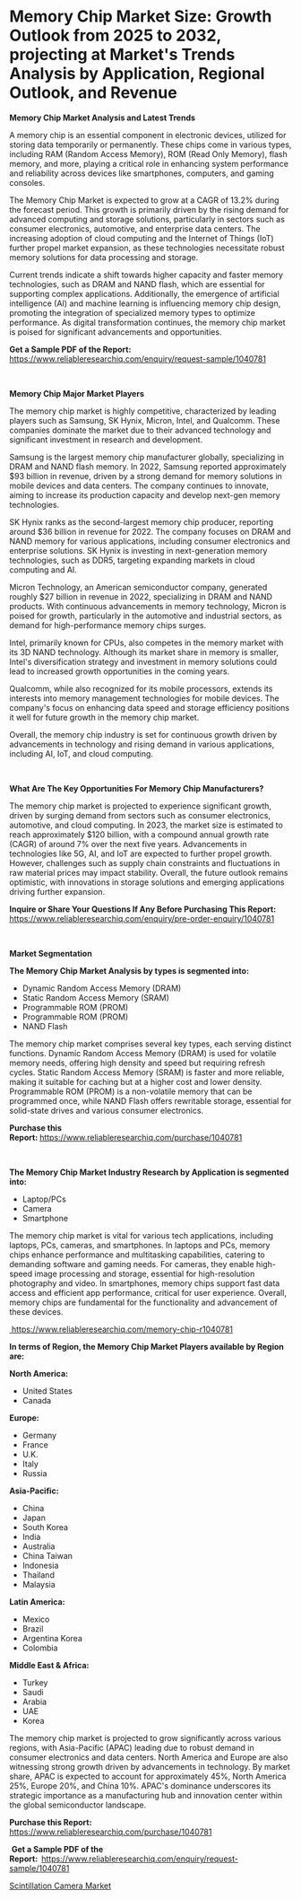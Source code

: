 <p><h1>Memory Chip Market Size: Growth Outlook from 2025 to 2032, projecting at Market's Trends Analysis by Application, Regional Outlook, and Revenue</h1></p><p><strong>Memory Chip Market Analysis and Latest Trends</strong></p>
<p><p>A memory chip is an essential component in electronic devices, utilized for storing data temporarily or permanently. These chips come in various types, including RAM (Random Access Memory), ROM (Read Only Memory), flash memory, and more, playing a critical role in enhancing system performance and reliability across devices like smartphones, computers, and gaming consoles.</p><p>The Memory Chip Market is expected to grow at a CAGR of 13.2% during the forecast period. This growth is primarily driven by the rising demand for advanced computing and storage solutions, particularly in sectors such as consumer electronics, automotive, and enterprise data centers. The increasing adoption of cloud computing and the Internet of Things (IoT) further propel market expansion, as these technologies necessitate robust memory solutions for data processing and storage. </p><p>Current trends indicate a shift towards higher capacity and faster memory technologies, such as DRAM and NAND flash, which are essential for supporting complex applications. Additionally, the emergence of artificial intelligence (AI) and machine learning is influencing memory chip design, promoting the integration of specialized memory types to optimize performance. As digital transformation continues, the memory chip market is poised for significant advancements and opportunities.</p></p>
<p><strong>Get a Sample PDF of the Report:&nbsp;</strong> <a href="https://www.reliableresearchiq.com/enquiry/request-sample/1040781?utm_campaign=2173&utm_medium=2&utm_source=Github&utm_content=ia&utm_term=10022025&utm_id=memory-chip">https://www.reliableresearchiq.com/enquiry/request-sample/1040781</a></p>
<p>&nbsp;</p>
<p><strong>Memory Chip Major Market Players</strong></p>
<p><p>The memory chip market is highly competitive, characterized by leading players such as Samsung, SK Hynix, Micron, Intel, and Qualcomm. These companies dominate the market due to their advanced technology and significant investment in research and development.</p><p>Samsung is the largest memory chip manufacturer globally, specializing in DRAM and NAND flash memory. In 2022, Samsung reported approximately $93 billion in revenue, driven by a strong demand for memory solutions in mobile devices and data centers. The company continues to innovate, aiming to increase its production capacity and develop next-gen memory technologies.</p><p>SK Hynix ranks as the second-largest memory chip producer, reporting around $36 billion in revenue for 2022. The company focuses on DRAM and NAND memory for various applications, including consumer electronics and enterprise solutions. SK Hynix is investing in next-generation memory technologies, such as DDR5, targeting expanding markets in cloud computing and AI.</p><p>Micron Technology, an American semiconductor company, generated roughly $27 billion in revenue in 2022, specializing in DRAM and NAND products. With continuous advancements in memory technology, Micron is poised for growth, particularly in the automotive and industrial sectors, as demand for high-performance memory chips surges.</p><p>Intel, primarily known for CPUs, also competes in the memory market with its 3D NAND technology. Although its market share in memory is smaller, Intel's diversification strategy and investment in memory solutions could lead to increased growth opportunities in the coming years.</p><p>Qualcomm, while also recognized for its mobile processors, extends its interests into memory management technologies for mobile devices. The company's focus on enhancing data speed and storage efficiency positions it well for future growth in the memory chip market.</p><p>Overall, the memory chip industry is set for continuous growth driven by advancements in technology and rising demand in various applications, including AI, IoT, and cloud computing.</p></p>
<p>&nbsp;</p>
<p><strong>What Are The Key Opportunities For Memory Chip Manufacturers?</strong></p>
<p><p>The memory chip market is projected to experience significant growth, driven by surging demand from sectors such as consumer electronics, automotive, and cloud computing. In 2023, the market size is estimated to reach approximately $120 billion, with a compound annual growth rate (CAGR) of around 7% over the next five years. Advancements in technologies like 5G, AI, and IoT are expected to further propel growth. However, challenges such as supply chain constraints and fluctuations in raw material prices may impact stability. Overall, the future outlook remains optimistic, with innovations in storage solutions and emerging applications driving further expansion.</p></p>
<p><strong>Inquire or Share Your Questions If Any Before Purchasing This Report:</strong> <a href="https://www.reliableresearchiq.com/enquiry/pre-order-enquiry/1040781?utm_campaign=2173&utm_medium=2&utm_source=Github&utm_content=ia&utm_term=10022025&utm_id=memory-chip">https://www.reliableresearchiq.com/enquiry/pre-order-enquiry/1040781</a></p>
<p>&nbsp;</p>
<p><strong>Market Segmentation</strong></p>
<p><strong>The Memory Chip Market Analysis by types is segmented into:</strong></p>
<p><ul><li>Dynamic Random Access Memory (DRAM)</li><li>Static Random Access Memory (SRAM)</li><li>Programmable ROM (PROM)</li><li>Programmable ROM (PROM)</li><li>NAND Flash</li></ul></p>
<p><p>The memory chip market comprises several key types, each serving distinct functions. Dynamic Random Access Memory (DRAM) is used for volatile memory needs, offering high density and speed but requiring refresh cycles. Static Random Access Memory (SRAM) is faster and more reliable, making it suitable for caching but at a higher cost and lower density. Programmable ROM (PROM) is a non-volatile memory that can be programmed once, while NAND Flash offers rewritable storage, essential for solid-state drives and various consumer electronics.</p></p>
<p><strong>Purchase this Report:&nbsp;</strong><a href="https://www.reliableresearchiq.com/purchase/1040781?utm_campaign=2173&utm_medium=2&utm_source=Github&utm_content=ia&utm_term=10022025&utm_id=memory-chip">https://www.reliableresearchiq.com/purchase/1040781</a></p>
<p>&nbsp;</p>
<p><strong>The Memory Chip Market Industry Research by Application is segmented into:</strong></p>
<p><ul><li>Laptop/PCs</li><li>Camera</li><li>Smartphone</li></ul></p>
<p><p>The memory chip market is vital for various tech applications, including laptops, PCs, cameras, and smartphones. In laptops and PCs, memory chips enhance performance and multitasking capabilities, catering to demanding software and gaming needs. For cameras, they enable high-speed image processing and storage, essential for high-resolution photography and video. In smartphones, memory chips support fast data access and efficient app performance, critical for user experience. Overall, memory chips are fundamental for the functionality and advancement of these devices.</p></p>
<p><a href="https://www.reliableresearchiq.com/memory-chip-r1040781?utm_campaign=2173&utm_medium=2&utm_source=Github&utm_content=ia&utm_term=10022025&utm_id=memory-chip">&nbsp;https://www.reliableresearchiq.com/memory-chip-r1040781</a></p>
<p><strong>In terms of Region, the Memory Chip Market Players available by Region are:</strong></p>
<p>
    <p> <strong> North America: </strong>
        <ul>
            <li>United States</li>
            <li>Canada</li>
        </ul>
        </p> 
    <p> <strong> Europe: </strong>
        <ul>
            <li>Germany</li>
            <li>France</li>
            <li>U.K.</li>
            <li>Italy</li>
            <li>Russia</li>
        </ul>
        </p> 
    <p> <strong> Asia-Pacific: </strong>
        <ul>
            <li>China</li>
            <li>Japan</li>
            <li>South Korea</li>
            <li>India</li>
            <li>Australia</li>
            <li>China Taiwan</li>
            <li>Indonesia</li>
            <li>Thailand</li>
            <li>Malaysia</li>
        </ul>
        </p> 
    <p> <strong> Latin America: </strong>
        <ul>
            <li>Mexico</li>
            <li>Brazil</li>
            <li>Argentina Korea</li>
            <li>Colombia</li>
        </ul>
        </p> 
    <p> <strong> Middle East & Africa: </strong>
        <ul>
            <li>Turkey</li>
            <li>Saudi</li>
            <li>Arabia</li>
            <li>UAE</li>
            <li>Korea</li>
        </ul>
    </p>
    </p>
<p><p>The memory chip market is projected to grow significantly across various regions, with Asia-Pacific (APAC) leading due to robust demand in consumer electronics and data centers. North America and Europe are also witnessing strong growth driven by advancements in technology. By market share, APAC is expected to account for approximately 45%, North America 25%, Europe 20%, and China 10%. APAC's dominance underscores its strategic importance as a manufacturing hub and innovation center within the global semiconductor landscape.</p></p>
<p><strong>Purchase this Report: </strong><a href="https://www.reliableresearchiq.com/purchase/1040781?utm_campaign=2173&utm_medium=2&utm_source=Github&utm_content=ia&utm_term=10022025&utm_id=memory-chip">https://www.reliableresearchiq.com/purchase/1040781</a></p>
<p>&nbsp;<strong>Get a Sample PDF of the Report:&nbsp;&nbsp;</strong><a href="https://www.reliableresearchiq.com/enquiry/request-sample/1040781?utm_campaign=2173&utm_medium=2&utm_source=Github&utm_content=ia&utm_term=10022025&utm_id=memory-chip">https://www.reliableresearchiq.com/enquiry/request-sample/1040781</a></p>
<p><strong></strong></p>
<p><p><a href="https://github.com/seanmcma708/Market-Research-Report-List-1/blob/main/scintillation-camera-market.md?utm_campaign=2173&utm_medium=2&utm_source=Github&utm_content=ia&utm_term=10022025&utm_id=memory-chip">Scintillation Camera Market</a></p></p>